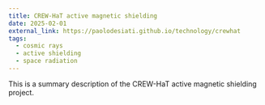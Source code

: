 ```yaml
---
title: CREW-HaT active magnetic shielding
date: 2025-02-01
external_link: https://paolodesiati.github.io/technology/crewhat
tags:
  - cosmic rays
  - active shielding
  - space radiation
---
```


This is a summary description of the CREW-HaT active magnetic shielding project.

<!--more-->
